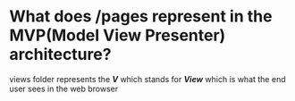 # What does /pages represent in the MVP(Model View Presenter) architecture?

views folder represents the ***V*** which stands for ***View*** which is what the end user sees in the web browser
